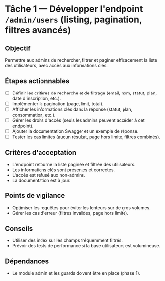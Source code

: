 # Tâche 1 — Développer l'endpoint `/admin/users` (listing, pagination, filtres avancés)

## Objectif
Permettre aux admins de rechercher, filtrer et paginer efficacement la liste des utilisateurs, avec accès aux informations clés.

## Étapes actionnables
- [ ] Définir les critères de recherche et de filtrage (email, nom, statut, plan, date d'inscription, etc.).
- [ ] Implémenter la pagination (page, limit, total).
- [ ] Afficher les informations clés dans la réponse (statut, plan, consommation, etc.).
- [ ] Gérer les droits d'accès (seuls les admins peuvent accéder à cet endpoint).
- [ ] Ajouter la documentation Swagger et un exemple de réponse.
- [ ] Tester les cas limites (aucun résultat, page hors limite, filtres combinés).

## Critères d'acceptation
- L'endpoint retourne la liste paginée et filtrée des utilisateurs.
- Les informations clés sont présentes et correctes.
- L'accès est refusé aux non-admins.
- La documentation est à jour.

## Points de vigilance
- Optimiser les requêtes pour éviter les lenteurs sur de gros volumes.
- Gérer les cas d'erreur (filtres invalides, page hors limite).

## Conseils
- Utiliser des index sur les champs fréquemment filtrés.
- Prévoir des tests de performance si la base utilisateurs est volumineuse.

## Dépendances
- Le module admin et les guards doivent être en place (phase 1). 